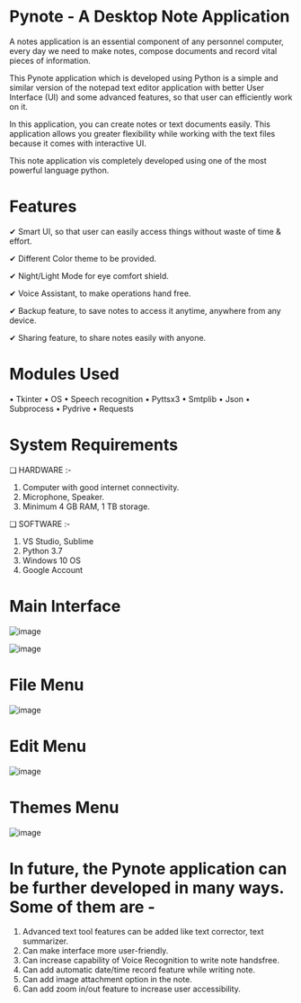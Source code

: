 # Pynote - A Desktop Note Application

A notes application is an essential component of any personnel computer, every day we need to make notes, compose documents and record vital pieces of information.

This Pynote application which is developed using Python is a simple and similar version of the notepad text editor application with better User Interface (UI) and some advanced features, so that user can efficiently work on it.

In this application, you can create notes or text documents easily. This application allows you greater flexibility while working with the text files because it comes with interactive UI.

This note application vis completely developed using one of the most powerful language python.

# Features

✔ Smart UI, so that user can easily access things without waste of time & effort.

✔ Different Color theme to be provided.

✔ Night/Light Mode for eye comfort shield.

✔ Voice Assistant, to make operations hand free.

✔ Backup feature, to save notes to access it anytime, anywhere from any device.

✔ Sharing feature, to share notes easily with anyone.


# Modules Used

• Tkinter
• OS
• Speech recognition
• Pyttsx3
• Smtplib
• Json
• Subprocess
• Pydrive
• Requests

# System Requirements

❑ HARDWARE :-
1. Computer with good internet connectivity.
2. Microphone, Speaker.
3. Minimum 4 GB RAM, 1 TB storage.

❑ SOFTWARE :-
1. VS Studio, Sublime
2. Python 3.7
3. Windows 10 OS
4. Google Account

# Main Interface
![image](https://user-images.githubusercontent.com/85386911/174058482-9c6d19b2-e98e-44c6-984a-511fb06dcdf5.png)

![image](https://user-images.githubusercontent.com/85386911/174059075-ac956c82-a541-404b-8e8f-b530ad0375f1.png)

# File Menu
![image](https://user-images.githubusercontent.com/85386911/174059048-acd2de2f-ef49-4f4a-86da-7e47f8558827.png)

# Edit Menu
![image](https://user-images.githubusercontent.com/85386911/174059015-9ac0f59a-1175-4fed-af7d-c50cc28aa6d6.png)

# Themes Menu
![image](https://user-images.githubusercontent.com/85386911/174058985-11b011cb-3ea8-49cc-b80a-92731ecf492a.png)

# In future, the Pynote application can be further developed in many ways. Some of them are -

1. Advanced text tool features can be added like text corrector, text summarizer.
2. Can make interface more user-friendly.
3. Can increase capability of Voice Recognition to write note handsfree.
4. Can add automatic date/time record feature while writing note.
5. Can add image attachment option in the note.
6. Can add zoom in/out feature to increase user accessibility.
